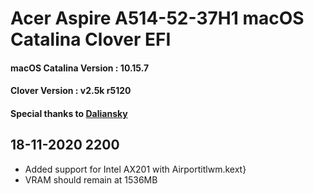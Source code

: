 # Acer Aspire A514-52-37H1 macOS Catalina Clover EFI

#### macOS Catalina Version : 10.15.7
#### Clover Version : v2.5k r5120
#### Special thanks to [Daliansky](https://github.com/daliansky)

## 18-11-2020 2200
- Added support for Intel AX201 with Airportitlwm.kext}
- VRAM should remain at 1536MB
